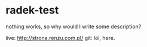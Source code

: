 # radek-test
nothing works, so why would I write some description?

live: http://strona.renzu.com.pl/
git: lol, here.
